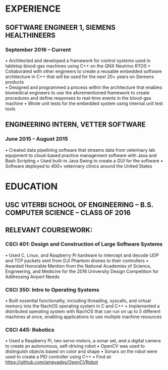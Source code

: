 # EXPERIENCE		

## SOFTWARE ENGINEER 1, SIEMENS HEALTHINEERS
### September 2016 –  Current
 •	Architected and developed a framework for control systems used in tabletop blood-gas machines using C++ on the QNX Neutrino RTOS
 •	Collaborated with other engineers to create a reusable embedded software architecture in C++ that will be used for the next 20+ years on Siemens products   
 • 	Designed and programmed a process within the architecture that enables biomedical engineers to use the aforementioned framework to create procedures and define responses to real-time events in the  blood-gas machine
 •	Wrote unit tests for the embedded system using internal unit test tools
## ENGINEERING INTERN, VETTER SOFTWARE
### June 2015 – August 2015
•	Created data pipelining software that streams data from veterinary lab equipment to cloud-based practice management software with Java and Bash Scripting
•	Used built-in Java Swing to create a GUI for the software
•	Software deployed to 400+ veterinary clinics around the United States

# EDUCATION		

## USC VITERBI SCHOOL OF ENGINEERING – B.S. COMPUTER SCIENCE – CLASS OF 2016
## RELEVANT COURSEWORK:
###	CSCI 401: Design and Construction of Large Software Systems
•	Used C, Linux, and Raspberry Pi hardware to intercept and decode UDP and TCP packets sent from DJI Phantom drones to their controllers
•	Awarded Honorable Mention from the National Academies of Science, Engineering, and Medicine for the 2016 University Design Competition for Addressing Airport Needs
###	CSCI 350: Intro to Operating Systems
•	Built essential functionality, including threading, syscalls, and virtual memory into the NachOS operating system in C and C++
•	Implemented a distributed operating system with NachOS that can run on up to 5 different machines at once, enabling applications to use multiple machine resources
###	CSCI 445: Robotics
•	Used a Raspberry Pi, two servo motors, a sonar set, and a digital camera to create an autonomous, self-driving robot 
•	OpenCV was used to distinguish objects based on color and shape
•	Sonars on the robot were used to create a PID controller using C++ 
•	Find at: https://github.com/ameyades/OpenCVRobot



